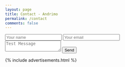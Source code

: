 ```yaml
---
layout: page
title: Contact - Andrimo
permalink: /contact
comments: false
---  
```


<div class="row justify-content-between">
<div class="col-md-8 pr-5">  

<form method="POST" action="https://formspree.io/team@andrimo.com">
  <input type="name" name="name" placeholder="Your name">
  <input type="email" name="email" placeholder="Your email">
  <textarea name="message" placeholder="Test Message"></textarea>
  <button type="submit">Send</button>
</form>

</div>

<div class="col-md-4">
    
<div class="sticky-top sticky-top-80">

{% include advertisements.html %}

</div>
</div>
</div>
